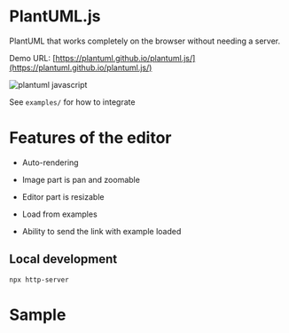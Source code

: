 # PlantUML.js

PlantUML that works completely on the browser without needing a server.

Demo URL: [https://plantuml.github.io/plantuml.js/](https://plantuml.github.io/plantuml.js/)

![plantuml javascript](demo.png "PlantUML javascript")

See `examples/` for how to integrate

# Features of the editor

- Auto-rendering

- Image part is pan and zoomable

- Editor part is resizable

- Load from examples

- Ability to send the link with example loaded

## Local development

`npx http-server`

# Sample
